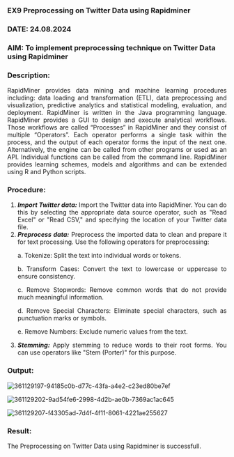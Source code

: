 ### EX9 Preprocessing on Twitter Data using Rapidminer
### DATE: 24.08.2024
### AIM: To implement preprocessing technique on Twitter Data using Rapidminer
### Description: 
<div align = "justify">
RapidMiner provides data mining and machine learning procedures including: data loading and transformation (ETL), data preprocessing and visualization, 
predictive analytics and statistical modeling, evaluation, and deployment. RapidMiner is written in the Java programming language. 
RapidMiner provides a GUI to design and execute analytical workflows. Those workflows are called “Processes” in RapidMiner and they consist of multiple “Operators”. 
Each operator performs a single task within the process, and the output of each operator forms the input of the next one. Alternatively, the engine can be called from 
other programs or used as an API. Individual functions can be called from the command line. 
RapidMiner provides learning schemes, models and algorithms and can be extended using R and Python scripts.

### Procedure:
1) ***Import Twitter data:*** Import the Twitter data into RapidMiner. You can do this by selecting the appropriate
data source operator, such as "Read Excel" or "Read CSV," and specifying the location of your Twitter data
file.
2) ***Preprocess data:*** Preprocess the imported data to clean and prepare it for text processing. Use the following
operators for preprocessing:
    <p>a. Tokenize: Split the text into individual words or tokens.
    <p>b. Transform Cases: Convert the text to lowercase or uppercase to ensure consistency.
    <p>c. Remove Stopwords: Remove common words that do not provide much meaningful information.
    <p>d. Remove Special Characters: Eliminate special characters, such as punctuation marks or symbols.
    <p>e. Remove Numbers: Exclude numeric values from the text.
3) ***Stemming:*** Apply stemming to reduce words to their root forms. You can use operators like "Stem (Porter)"
for this purpose.


### Output:
![361129197-94185c0b-d77c-43fa-a4e2-c23ed80be7ef](https://github.com/user-attachments/assets/f9076acb-5794-40f1-a888-9d925f5f8eaa)

![361129202-9ad54fe6-2998-4d2b-ae0b-7369ac1ac645](https://github.com/user-attachments/assets/139527cf-adb6-40dd-853e-93bba1cf9f25)

![361129207-f43305ad-7d4f-4f11-8061-4221ae255627](https://github.com/user-attachments/assets/417d5779-dec8-4580-8236-935d8e82763d)

### Result:
The Preprocessing on Twitter Data using Rapidminer is successfull.
